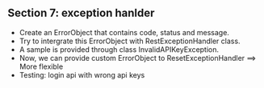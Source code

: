 ## Section 7: exception hanlder 

- Create an ErrorObject that contains code, status and message. 
- Try to intergrate this ErrorObject with RestExceptionHandler class. 
- A sample is provided through class InvalidAPIKeyException. 
- Now, we can provide custom ErrorObject to ResetExceptionHandler ==> More flexible
- Testing: login api with wrong api keys